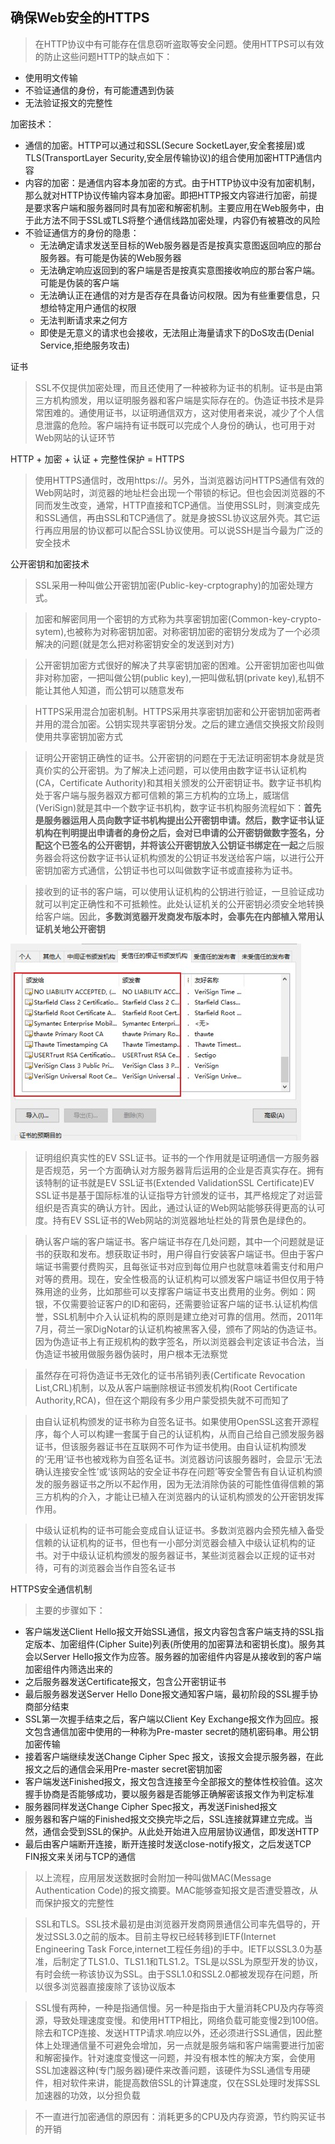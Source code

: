 ## 确保Web安全的HTTPS

> 在HTTP协议中有可能存在信息窃听盗取等安全问题。使用HTTPS可以有效的防止这些问题HTTP的缺点如下：

  + 使用明文传输
  + 不验证通信的身份，有可能遭遇到伪装
  + 无法验证报文的完整性

加密技术：

+ 通信的加密。HTTP可以通过和SSL(Secure SocketLayer,安全套接层)或TLS(TransportLayer Security,安全层传输协议)的组合使用加密HTTP通信内容
+ 内容的加密：是通信内容本身加密的方式。由于HTTP协议中没有加密机制，那么就对HTTP协议传输内容本身加密。即把HTTP报文内容进行加密，前提是要求客户端和服务器同时具有加密和解密机制。主要应用在Web服务中，由于此方法不同于SSL或TLS将整个通信线路加密处理，内容仍有被篡改的风险
+ 不验证通信方的身份的隐患：
  + 无法确定请求发送至目标的Web服务器是否是按真实意图返回响应的那台服务器。有可能是伪装的Web服务器
  + 无法确定响应返回到的客户端是否是按真实意图接收响应的那台客户端。可能是伪装的客户端
  + 无法确认正在通信的对方是否存在具备访问权限。因为有些重要信息，只想给特定用户通信的权限
  + 无法判断请求来之何方
  + 即使是无意义的请求也会接收，无法阻止海量请求下的DoS攻击(Denial Service,拒绝服务攻击)

证书

> SSL不仅提供加密处理，而且还使用了一种被称为证书的机制。证书是由第三方机构颁发，用以证明服务器和客户端是实际存在的。伪造证书技术是异常困难的。通使用证书，以证明通信双方，这对使用者来说，减少了个人信息泄露的危险。客户端持有证书既可以完成个人身份的确认，也可用于对Web网站的认证环节

HTTP + 加密 + 认证 + 完整性保护 = HTTPS

> 使用HTTPS通信时，改用https://。另外，当浏览器访问HTTPS通信有效的Web网站时，浏览器的地址栏会出现一个带锁的标记。但也会因浏览器的不同而发生改变，通常，HTTP直接和TCP通信。当使用SSL时，则演变成先和SSL通信，再由SSL和TCP通信了。就是身披SSL协议这层外壳。其它运行再应用层的协议都可以配合SSL协议使用。可以说SSH是当今最为广泛的安全技术

公开密钥和加密技术

> SSL采用一种叫做公开密钥加密(Public-key-crptography)的加密处理方式。

> 加密和解密同用一个密钥的方式称为共享密钥加密(Common-key-crypto-sytem),也被称为对称密钥加密。对称密钥加密的密钥分发成为了一个必须解决的问题(就是怎么把对称密钥安全的发送到对方)

> 公开密钥加密方式很好的解决了共享密钥加密的困难。公开密钥加密也叫做非对称加密，一把叫做公钥(public key),一把叫做私钥(private key),私钥不能让其他人知道，而公钥可以随意发布

> HTTPS采用混合加密机制。HTTPS采用共享密钥加密和公开密钥加密两者并用的混合加密。公钥实现共享密钥分发。之后的建立通信交换报文阶段则使用共享密钥加密方式

> 证明公开密钥正确性的证书。公开密钥的问题在于无法证明密钥本身就是货真价实的公开密钥。为了解决上述问题，可以使用由数字证书认证机构(CA，Certificate Authority)和其相关颁发的公开密钥证书。数字证书机构处于客户端与服务器双方都可信赖的第三方机构的立场上，威瑞信(VeriSign)就是其中一个数字证书机构，数字证书机构服务流程如下：**首先是服务器运用人员向数字证书机构提出公开密钥申请。然后，数字证书认证机构在判明提出申请者的身份之后，会对已申请的公开密钥做数字签名，分配这个已签名的公开密钥，并将该公开密钥放入公钥证书绑定在一起**之后服务器会将这份数字证书认证机构颁发的公钥证书发送给客户端，以进行公开密钥加密方式通信，公钥证书也可以叫做数字证书或直接称为证书。

> 接收到的证书的客户端，可以使用认证机构的公钥进行验证，一旦验证成功就可以判定正确性和不可抵赖性。此处认证机关的公开密钥必须安全地转换给客户端。因此，**多数浏览器开发商发布版本时，会事先在内部植入常用认证机关地公开密钥**

![](./images/07day/07day_01.jpg)

> 证明组织真实性的EV SSL证书。证书的一个作用就是证明通信一方服务器是否规范，另一个方面确认对方服务器背后运用的企业是否真实存在。拥有该特制的证书就是EV SSL证书(Extended ValidationSSL Certificate)EV SSL证书是基于国际标准的认证指导方针颁发的证书，其严格规定了对运营组织是否真实的确认方针。因此，通过认证的Web网站能够获得更高的认可度。持有EV SSL证书的Web网站的浏览器地址栏处的背景色是绿色的。

> 确认客户端的客户端证书。客户端证书存在几处问题，其中一个问题就是证书的获取和发布。想获取证书时，用户得自行安装客户端证书。但由于客户端证书需要付费购买，且每张证书对应到每位用户也就意味着需支付和用户对等的费用。现在，安全性极高的认证机构可以颁发客户端证书但仅用于特殊用途的业务，比如那些可以支撑客户端证书支出费用的业务。例如：网银，不仅需要验证客户的ID和密码，还需要验证客户端的证书.认证机构信誉，SSL机制中介入认证机构的原则是建立绝对可靠的信用。然而，2011年7月，荷兰一家DigNotar的认证机构被黑客入侵，颁布了网站的伪造证书。因为伪造证书上有正规机构的数字签名，所以浏览器会判定该证书合法，当伪造证书被用做服务器伪装时，用户根本无法察觉

> 虽然存在可将伪造证书无效化的证书吊销列表(Certificate Revocation List,CRL)机制，以及从客户端删除根证书颁发机构(Root Certificate Authority,RCA)，但在这个期段有多少用户蒙受损失就不可而知了

> 由自认证机构颁发的证书称为自签名证书。如果使用OpenSSL这套开源程序，每个人可以构建一套属于自己的认证机构，从而自己给自己颁发服务器证书，但该服务器证书在互联网不可作为证书使用。由自认证机构颁发的‘无用’证书也被戏称为自签名证书。浏览器访问该服务器时，会显示‘无法确认连接安全性’或‘该网站的安全证书存在问题’等安全警告有自认证机构颁发的服务器证书之所以不起作用，因为无法消除伪装的可能性值得信赖的第三方机构的介入，才能让已植入在浏览器内的认证机构颁发的公开密钥发挥作用。

> 中级认证机构的证书可能会变成自认证证书。多数浏览器内会预先植入备受信赖的认证机构的证书，但也有一小部分浏览器会植入中级认证机构的证书。对于中级认证机构颁发的服务器证书，某些浏览器会以正规的证书对待，可有的浏览器会当作自签名证书

HTTPS安全通信机制

> 主要的步骤如下：

  + 客户端发送Client Hello报文开始SSL通信，报文内容包含客户端支持的SSL指定版本、加密组件(Cipher Suite)列表(所使用的加密算法和密钥长度)。服务其会以Server Hello报文作为应答。服务器的加密组件内容是从接收到的客户端加密组件内筛选出来的
  + 之后服务器发送Certificate报文，包含公开密钥证书
  + 最后服务器发送Server Hello Done报文通知客户端，最初阶段的SSL握手协商部分结束
  + SSL第一次握手结束之后，客户端以Client Key Exchange报文作为回应。报文包含通信加密中使用的一种称为Pre-master secret的随机密码串。用公钥加密传输
  + 接着客户端继续发送Change Cipher Spec 报文，该报文会提示服务器，在此报文之后的通信会采用Pre-master secret密钥加密
  + 客户端发送Finished报文，报文包含连接至今全部报文的整体性校验值。这次握手协商是否能够成功，要以服务器是否能够正确解密该报文作为判定标准
  + 服务器同样发送Change Cipher Spec报文，再发送Finished报文
  + 服务器和客户端的Finished报文交换完毕之后，SSL连接就算建立完成。当然，通信会受到SSL的保护。从此处开始进入应用层协议通信，即发送HTTP
  + 最后由客户端断开连接，断开连接时发送close-notify报文，之后发送TCP FIN报文来关闭与TCP的通信

> 以上流程，应用层发送数据时会附加一种叫做MAC(Message Authentication Code)的报文摘要。MAC能够查知报文是否遭受篡改，从而保护报文的完整性

> SSL和TLS。SSL技术最初是由浏览器开发商网景通信公司率先倡导的，开发过SSL3.0之前的版本。目前主导权已经转移到IETF(Internet Engineering Task Force,internet工程任务组)的手中。IETF以SSL3.0为基准，后制定了TLS1.0、TLS1.1和TLS1.2。TSL是以SSL为原型开发的协议，有时会统一称该协议为SSL。由于SSL1.0和SSL2.0都被发现存在问题，所以很多浏览器直接废除了该协议版本

> SSL慢有两种，一种是指通信慢。另一种是指由于大量消耗CPU及内存等资源，导致处理速度变慢。和使用HTTP相比，网络负载可能变慢2到100倍。除去和TCP连接、发送HTTP请求.响应以外，还必须进行SSL通信，因此整体上处理通信量不可避免会增加，另一点就是服务端和客户端需要进行加密和解密操作。针对速度变慢这一问题，并没有根本性的解决方案，会使用SSL加速器这种(专门服务器)硬件来改善问题，该硬件为SSL通信专用硬件，相对软件来讲，能提高数倍SSL的计算速度，仅在SSL处理时发挥SSL加速器的功效，以分担负载

> 不一直进行加密通信的原因有：消耗更多的CPU及内存资源，节约购买证书的开销
